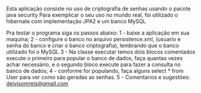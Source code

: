 Esta aplicação consiste no uso de criptografia de senhas usando o pacote java security 
Para exemplicar o seu uso no mundo real, foi utilizado o hibernate com implementação JPA2 e um banco MySQL

Pra testar o programa siga os passos abaixo:
1  - baixe a aplicação em sua maquina;
2 -  configure o banco no arquivo persistence.xml, (usuario e senha do banco e criar o banco criptografia), lembrando que o banco utilizado foi o MySQL
3 - Na classe executar temos dois blocos comentados execute o primeiro para popular o banco de dados, faça quantas vezes achar necessário, e o segundo bloco execute para fazer a consulta no banco de dados;
4 -  conforme for populando, faça alguns select * from User para ver como são geradas as senhas.
5 -  Comentarios e sugestões: deivisomreis@gmail.com

